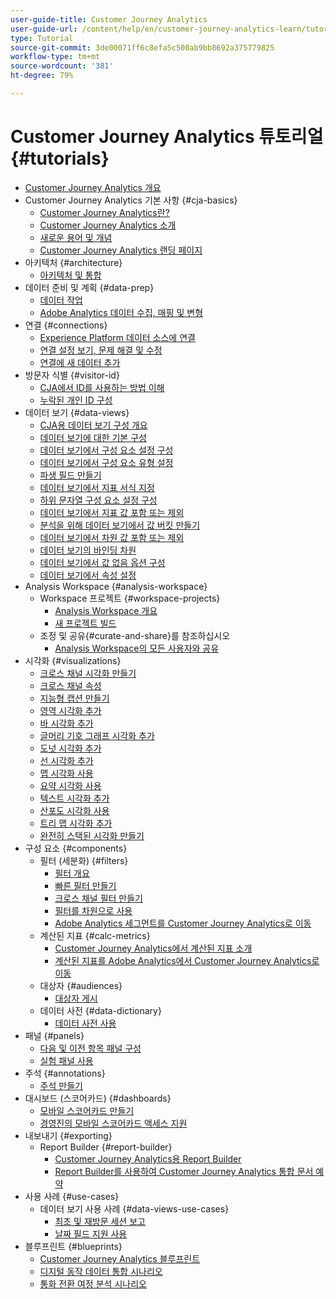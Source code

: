 ```yaml
---
user-guide-title: Customer Journey Analytics
user-guide-url: /content/help/en/customer-journey-analytics-learn/tutorials/overview.html
type: Tutorial
source-git-commit: 3de00071ff6c8efa5c500ab9bb8692a375779825
workflow-type: tm+mt
source-wordcount: '381'
ht-degree: 79%

---
```



# Customer Journey Analytics 튜토리얼 {#tutorials}

+ [Customer Journey Analytics 개요](overview.md)
+ Customer Journey Analytics 기본 사항 {#cja-basics}
   + [Customer Journey Analytics란?](cja-basics/what-is-customer-journey-analytics.md)
   + [Customer Journey Analytics 소개](cja-basics/understanding-customer-journey-analytics.md)
   + [새로운 용어 및 개념](cja-basics/new-terms-and-concepts-in-cja.md)
   + [Customer Journey Analytics 랜딩 페이지](cja-basics/customer-journey-analytics-landing-page.md)
+ 아키텍처 {#architecture}
   + [아키텍처 및 통합](architecture/architecture-and-integrations-of-cja.md)
+ 데이터 준비 및 계획 {#data-prep}
   + [데이터 작업](data-prep/working-with-data-in-cja.md)
   + [Adobe Analytics 데이터 수집, 매핑 및 변형](data-prep/ingest-map-and-transform-adobe-analytics-data.md)
+ 연결 {#connections}
   + [Experience Platform 데이터 소스에 연결](connections/connecting-customer-journey-analytics-to-data-sources-in-platform.md)
   + [연결 설정 보기, 문제 해결 및 수정](connections/connections-details-experience-in-cja.md)
   + [연결에 새 데이터 추가](connections/add-past-data-to-an-existing-connection-in-cja.md)
+ 방문자 식별 {#visitor-id}
   + [CJA에서 ID를 사용하는 방법 이해](visitor-id/understanding-how-customer-journey-analytics-uses-identity.md)
   + [누락된 개인 ID 구성](visitor-id/configure-missing-person-id.md)
+ 데이터 보기 {#data-views}
   + [CJA용 데이터 보기 구성 개요](data-views/overview-of-configuring-data-views-for-cja.md)
   + [데이터 보기에 대한 기본 구성](data-views/basic-configuration-for-data-views.md)
   + [데이터 보기에서 구성 요소 설정 구성](data-views/configuring-component-settings-in-data-views.md)
   + [데이터 보기에서 구성 요소 유형 설정](data-views/component-type-settings-in-data-views.md)
   + [파생 필드 만들기](data-views/derived-fields-in-cja.md)
   + [데이터 보기에서 지표 서식 지정](data-views/formatting-metrics-in-data-views.md)
   + [하위 문자열 구성 요소 설정 구성](data-views/configure-substring-component-settings.md)
   + [데이터 보기에서 지표 값 포함 또는 제외](data-views/include-or-exclude-metric-values-in-data-views.md)
   + [분석을 위해 데이터 보기에서 값 버킷 만들기](data-views/creating-value-buckets-in-data-views-for-analysis.md)
   + [데이터 보기에서 차원 값 포함 또는 제외](data-views/include-or-exclude-dimension-values-in-data-views.md)
   + [데이터 보기의 바인딩 차원](data-views/binding-dimensions-in-data-views.md)
   + [데이터 보기에서 값 없음 옵션 구성](data-views/configure-no-value-options-in-data-views.md)
   + [데이터 보기에서 속성 설정](data-views/attribution-settings-in-data-views.md)
+ Analysis Workspace {#analysis-workspace}
   + Workspace 프로젝트 {#workspace-projects}
      + [Analysis Workspace 개요](analysis-workspace/workspace-projects/analysis-workspace-overview.md)
      + [새 프로젝트 빌드](analysis-workspace/workspace-projects/build-a-new-project.md)
   + 조정 및 공유{#curate-and-share}를 참조하십시오 
      + [Analysis Workspace의 모든 사용자와 공유](analysis-workspace/curate-and-share/share-with-anyone-in-analysis-workspace.md)
+ 시각화 {#visualizations}
   + [크로스 채널 시각화 만들기](visualizations/creating-cross-channel-visualizations-in-customer-journey-analytics.md)
   + [크로스 채널 속성](visualizations/cross-channel-attribution-in-customer-journey-analytics.md)
   + [지능형 캡션 만들기](visualizations/intelligent-captions.md)
   + [영역 시각화 추가](visualizations/add-area-visualizations.md)
   + [바 시각화 추가](visualizations/add-bar-visualizations.md)
   + [글머리 기호 그래프 시각화 추가](visualizations/add-bullet-graph-visualizations.md)
   + [도넛 시각화 추가](visualizations/add-donut-visualizations.md)
   + [선 시각화 추가](visualizations/add-line-visualizations.md)
   + [맵 시각화 사용](visualizations/use-map-visualization.md)
   + [요약 시각화 사용](visualizations/use-summary-visualizations.md)
   + [텍스트 시각화 추가](visualizations/add-text-visualizations.md)
   + [산포도 시각화 사용](visualizations/use-scatterplot-visualizations.md)
   + [트리 맵 시각화 추가](visualizations/add-treemap-visualizations.md)
   + [완전히 스택된 시각화 만들기](visualizations/create-stacked-visualizations.md)
+ 구성 요소 {#components}
   + 필터 (세분화) {#filters}
      + [필터 개요](components/filters/introduction-to-filters-in-cja.md)
      + [빠른 필터 만들기](components/filters/create-a-quick-filter.md)
      + [크로스 채널 필터 만들기](components/filters/creating-cross-channel-filters-in-customer-journey-analytics.md)
      + [필터를 차원으로 사용](components/filters/use-filters-as-dimensions.md)
      + [Adobe Analytics 세그먼트를 Customer Journey Analytics로 이동](components/filters/moving-adobe-analytics-segments-to-customer-journey-analytics.md)
   + 계산된 지표 {#calc-metrics}
      + [Customer Journey Analytics에서 계산된 지표 소개](components/calc-metrics/introduction-to-calculated-metrics-in-customer-journey-analytics.md)
      + [계산된 지표를 Adobe Analytics에서 Customer Journey Analytics로 이동](components/calc-metrics/moving-your-calculated-metrics-from-adobe-analytics-to-customer-journey-analytics.md)
   + 대상자 {#audiences}
      + [대상자 게시](components/audiences/audience-publishing-for-cja.md)
   + 데이터 사전 {#data-dictionary}
      + [데이터 사전 사용](components/data-dictionary/use-data-dictionary.md)
+ 패널 {#panels}
   + [다음 및 이전 항목 패널 구성](panels/configure-next-previous-item-panel.md)
   + [실험 패널 사용](panels/use-the-experimentation-panel.md)
+ 주석 {#annotations}
   + [주석 만들기](components/create-an-annotation.md)
+ 대시보드 (스코어카드) {#dashboards}
   + [모바일 스코어카드 만들기](dashboards/create-a-mobile-scorecard.md)
   + [경영진의 모바일 스코어카드 액세스 지원](dashboards/assist-executives-to-access-mobile-scorecards.md)
+ 내보내기 {#exporting}
   + Report Builder {#report-builder}
      + [Customer Journey Analytics용 Report Builder](exporting/report-builder/report-builder-for-customer-journey-analytics.md)
      + [Report Builder를 사용하여 Customer Journey Analytics 통합 문서 예약](exporting/report-builder/schedule-cja-workbooks-using-report-builder.md)
+ 사용 사례 {#use-cases}
   + 데이터 보기 사용 사례 {#data-views-use-cases}
      + [최초 및 재방문 세션 보고](use-cases/data-views-use-cases/first-time-and-returning-sessions.md)
      + [날짜 필드 지원 사용](use-cases/data-views-use-cases/leverage-date-field-support.md)
+ 블루프린트 {#blueprints}
   + [Customer Journey Analytics 블루프린트](https://experienceleague.adobe.com/docs/blueprints-learn/architecture/customer-journey-analytics/overview.html)
   + [디지털 동작 데이터 통합 시나리오](https://experienceleague.adobe.com/docs/analytics-platform/using/cja-usecases/cross-channel/cross-channel.html)
   + [통화 전환 여정 분석 시나리오](https://experienceleague.adobe.com/docs/analytics-platform/using/cja-usecases/cross-channel/call-center.html)


